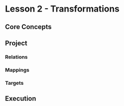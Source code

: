# Lesson 2 - Transformations

## Core Concepts

## Project

### Relations

### Mappings

### Targets


## Execution

